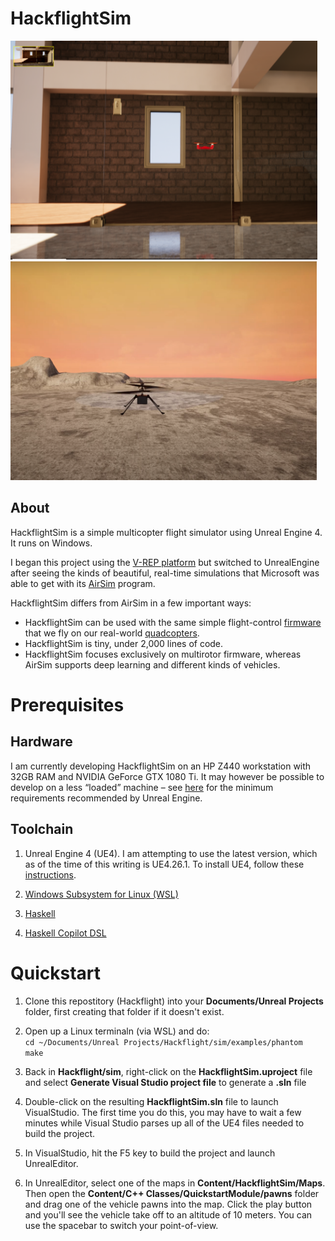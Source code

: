 # HackflightSim

<a href="https://www.youtube.com/watch?v=mobemDcX9ew"><img src="media/IndoorScene.png" height=350></a>
<a href="https://www.youtube.com/watch?v=h6107MBgQ98"><img src="media/Mars2.png" height=350></a>

## About

HackflightSim is a simple multicopter flight simulator using Unreal Engine 4.  It runs on Windows.

I began this project using the [V-REP platform](https://github.com/simondlevy/Hackflight-VREP) but switched to
UnrealEngine after seeing the kinds of beautiful, real-time simulations that
Microsoft was able to get with its
[AirSim](https://github.com/Microsoft/AirSim) program. 

HackflightSim differs from AirSim in a few important ways:
* HackflightSim can be used with the same simple flight-control 
[firmware](https://github.com/simondlevy/Hackflight/tree/master/src) that we fly on our real-world 
[quadcopters](http://diydrones.com/profiles/blogs/flight-of-the-ladybug).
* HackflightSim is tiny, under 2,000 lines of code.
* HackflightSim focuses exclusively on multirotor firmware, whereas AirSim
  supports deep learning and different kinds of vehicles.

# Prerequisites

## Hardware

I am currently developing HackflightSim on an HP Z440 workstation with 32GB
RAM and NVIDIA GeForce GTX 1080 Ti. It may however be possible to develop on a
less &ldquo;loaded&rdquo; machine &ndash; see
[here](https://docs.unrealengine.com/latest/INT/GettingStarted/RecommendedSpecifications/)
for the minimum requirements recommended by Unreal Engine.

## Toolchain

1. Unreal Engine 4 (UE4). I am attempting to use the latest version, which as of the time of this
writing is UE4.26.1. To install UE4, follow these [instructions](https://docs.unrealengine.com/en-US/GettingStarted/Installation/index.html).

2. [Windows Subsystem for Linux (WSL)](https://docs.microsoft.com/en-us/windows/wsl/about)

3. [Haskell](https://www.haskell.org/)

4. [Haskell Copilot DSL](https://copilot-language.github.io/)

# Quickstart

1. Clone this repostitory (Hackflight) into your
<b>Documents/Unreal Projects</b> folder, first creating that folder if it
doesn't exist.

2. Open up a Linux terminaln (via WSL) and do:<br>
   ```cd ~/Documents/Unreal Projects/Hackflight/sim/examples/phantom```<br>
   ```make```
      
3. Back in <b>Hackflight/sim</b>, right-click on the <b>HackflightSim.uproject</b> 
file and select <b>Generate Visual Studio project file</b> to generate a <b>.sln</b> file

4. Double-click on the resulting <b>HackflightSim.sln</b> file to launch VisualStudio.  The first time
you do this, you may have to wait a few minutes while Visual Studio parses up all of the UE4 files needed
to build the project.

5. In VisualStudio, hit the F5 key to build the project and launch UnrealEditor.

6. In UnrealEditor, select one of the maps in <b>Content/HackflightSim/Maps</b>. Then open the
<b>Content/C++ Classes/QuickstartModule/pawns</b> folder and drag one of the
vehicle pawns into the map. Click the play button and you'll see the vehicle
take off to an altitude of 10 meters.  You can use the spacebar to switch your
point-of-view.


